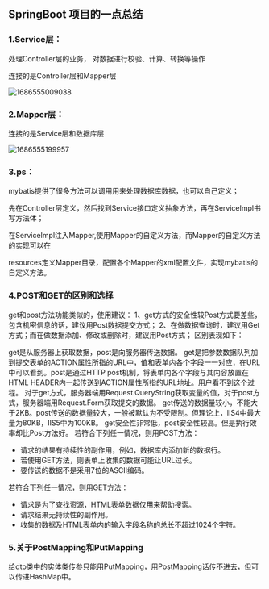 ## SpringBoot 项目的一点总结

### 1.Service层：

处理Controller层的业务， 对数据进行校验、计算、转换等操作 

连接的是Controller层和Mapper层

![1686555009038](C:\Users\明丶月\AppData\Roaming\Typora\typora-user-images\1686555009038.png)

### 2.Mapper层：

连接的是Service层和数据库层



![1686555199957](C:\Users\明丶月\AppData\Roaming\Typora\typora-user-images\1686555199957.png)

### 3.ps：

mybatis提供了很多方法可以调用用来处理数据库数据，也可以自己定义；

先在Controller层定义，然后找到Service接口定义抽象方法，再在ServiceImpl书写方法体；

在ServiceImpl注入Mapper,使用Mapper的自定义方法，而Mapper的自定义方法的实现可以在

resources定义Mapper目录，配置各个Mapper的xml配置文件，实现mybatis的自定义方法。

### 4.POST和GET的区别和选择

get和post方法功能类似的，使用建议：
1、get方式的安全性较Post方式要差些，包含机密信息的话，建议用Post数据提交方式；
2、在做数据查询时，建议用Get方式；而在做数据添加、修改或删除时，建议用Post方式；
区别表现如下：

get是从服务器上获取数据，post是向服务器传送数据。
get是把参数数据队列加到提交表单的ACTION属性所指的URL中，值和表单内各个字段一一对应，在URL中可以看到。post是通过HTTP post机制，将表单内各个字段与其内容放置在HTML HEADER内一起传送到ACTION属性所指的URL地址。用户看不到这个过程。
对于get方式，服务器端用Request.QueryString获取变量的值，对于post方式，服务器端用Request.Form获取提交的数据。
get传送的数据量较小，不能大于2KB。post传送的数据量较大，一般被默认为不受限制。但理论上，IIS4中最大量为80KB，IIS5中为100KB。
get安全性非常低，post安全性较高。但是执行效率却比Post方法好。
若符合下列任一情况，则用POST方法：

* 请求的结果有持续性的副作用，例如，数据库内添加新的数据行。
* 若使用GET方法，则表单上收集的数据可能让URL过长。
* 要传送的数据不是采用7位的ASCII编码。

若符合下列任一情况，则用GET方法：

* 请求是为了查找资源，HTML表单数据仅用来帮助搜索。
* 请求结果无持续性的副作用。
* 收集的数据及HTML表单内的输入字段名称的总长不超过1024个字符。

### 5.关于PostMapping和PutMapping

给dto类中的实体类传参只能用PutMapping，用PostMapping话传不进去，但可以传进HashMap中。